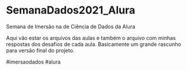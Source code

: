 # SemanaDados2021_Alura
Semana de Imersão na de Ciência de Dados da Alura


Aqui vão estar os arquivos das aulas e também o arquivo com minhas respostas dos desafios de cada aula.
Basicamente um grande rascunho para versão final do projeto.


#imersaodados  #alura
